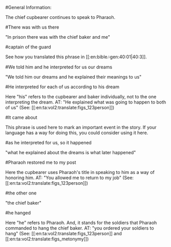 #General Information:

The chief cupbearer continues to speak to Pharaoh.

#There was with us there

"In prison there was with the chief baker and me"

#captain of the guard

See how you translated this phrase in [[:en:bible:notes:gen:40:01|40:3]].

#We told him and he interpreted for us our dreams

"We told him our dreams and he explained their meanings to us"

#He interpreted for each of us according to his dream

Here "his" refers to the cupbearer and baker individually, not to the one interpreting the dream. AT: "He explained what was going to happen to both of us" (See: [[:en:ta:vol2:translate:figs_123person]])

#It came about

This phrase is used here to mark an important event in the story. If your language has a way for doing this, you could consider using it here.

#as he interpreted for us, so it happened

"what he explained about the dreams is what later happened"

#Pharaoh restored me to my post

Here the cupbearer uses Pharaoh's title in speaking to him as a way of honoring him. AT: "You allowed me to return to my job" (See: [[:en:ta:vol2:translate:figs_123person]])

#the other one

"the chief baker"

#he hanged

Here "he" refers to Pharaoh. And, it stands for the soldiers that Pharaoh commanded to hang the chief baker. AT: "you ordered your soldiers to hang" (See: [[:en:ta:vol2:translate:figs_123person]] and [[:en:ta:vol2:translate:figs_metonymy]])